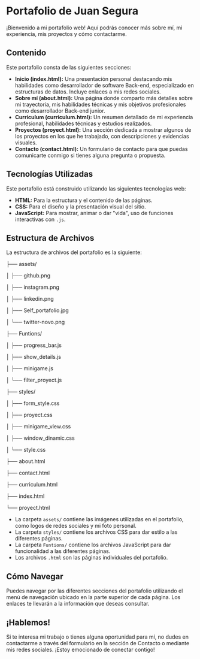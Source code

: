 # Portafolio de Juan Segura

¡Bienvenido a mi portafolio web! Aquí podrás conocer más sobre mí, mi experiencia, mis proyectos y cómo contactarme.

## Contenido

Este portafolio consta de las siguientes secciones:

-   **Inicio (index.html):** Una presentación personal destacando mis habilidades como desarrollador de software Back-end, especializado en estructuras de datos. Incluye enlaces a mis redes sociales.
-   **Sobre mí (about.html):** Una página donde comparto más detalles sobre mi trayectoria, mis habilidades técnicas y mis objetivos profesionales como desarrollador Back-end junior.
-   **Currículum (curriculum.html):** Un resumen detallado de mi experiencia profesional, habilidades técnicas y estudios realizados.
-   **Proyectos (proyect.html):** Una sección dedicada a mostrar algunos de los proyectos en los que he trabajado, con descripciones y evidencias visuales.
-   **Contacto (contact.html):** Un formulario de contacto para que puedas comunicarte conmigo si tienes alguna pregunta o propuesta.

## Tecnologías Utilizadas

Este portafolio está construido utilizando las siguientes tecnologías web:

-   **HTML:** Para la estructura y el contenido de las páginas.
-   **CSS:** Para el diseño y la presentación visual del sitio.
-   **JavaScript:** Para mostrar, animar o dar "vida", uso de funciones interactivas con `.js`.

## Estructura de Archivos

La estructura de archivos del portafolio es la siguiente:

├── assets/

│   ├── github.png

│   ├── instagram.png

│   ├── linkedin.png

│   ├── Self_portafolio.jpg

│   └── twitter-novo.png

├── Funtions/

│   ├── progress_bar.js

│   ├── show_details.js

│   ├── minigame.js

│   └── filter_proyect.js

├── styles/

│   ├── form_style.css

│   ├── proyect.css

│   ├── minigame_view.css

│   ├── window_dinamic.css

│   └── style.css

├── about.html

├── contact.html

├── curriculum.html

├── index.html

└── proyect.html

-   La carpeta `assets/` contiene las imágenes utilizadas en el portafolio, como logos de redes sociales y mi foto personal.
-   La carpeta `styles/` contiene los archivos CSS para dar estilo a las diferentes páginas.
-   La carpeta `Funtions/` contiene los archivos JavaScript para dar funcionalidad a las diferentes páginas.
-   Los archivos `.html` son las páginas individuales del portafolio.

## Cómo Navegar

Puedes navegar por las diferentes secciones del portafolio utilizando el menú de navegación ubicado en la parte superior de cada página. Los enlaces te llevarán a la información que deseas consultar.

## ¡Hablemos!

Si te interesa mi trabajo o tienes alguna oportunidad para mí, no dudes en contactarme a través del formulario en la sección de Contacto o mediante mis redes sociales. ¡Estoy emocionado de conectar contigo!
